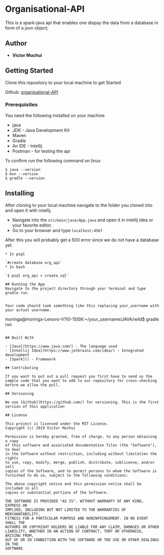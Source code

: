 # Organisational-API
This is a spark-java api that enables one dispay the data from a database in form of a json object;

## Author

- **Victor Muchui**



## Getting Started

Clone this repository to your local machine to get Started

Github: [organisational-API](https://github.com/vmuchui/Organisational-API.git)

### Prerequisites

You need the following installed on your machine

- java
- JDK - Java Development Kit
- Maven
- Gradle
- An IDE - Intellij
- Postman - for testing the api

To confirm run the following command on linux

```
$ java --version
$ mvn --version
$ gradle --version
```

## Installing

After cloning to your local machine navigate to the folder you cloned into and open it with intellij.

- Navigate into the `src/main/java/App.java` and open it in intellij idea or your favorite editor.
- Go to your browser and type `localhost:4567`

After this you will probably get a 500 error since we do not have a database yet.
```
* In psql

`#create database org_api`
* In bash

`$ psql org_api < create.sql`

## Running the App
Navigate to the project directory through your terminal and type gradle run.


Your code should look something like this replacing your_username with your actual username.

```

moringa@moringa-Lenovo-V110-15ISK:~/your_username/JAVA/wild$ gradle run

```

## Built With

- [Java](https://www.java.com/) - The language used
- [Intellij Idea](https://www.jetbrains.com/idea/) - Integrated development
- [Spark]() - Framework

## Contributing

If you want to put out a pull request you first have to send us the sample code that you want to add to our repository for cross-checking before we allow the pull.

## Versioning

We use [Github](https://github.com/) for versioning. This is the first version of this application

## License

This project is licensed under the MIT License.
Copyright (c) 2019 Victor Muchui

Permission is hereby granted, free of charge, to any person obtaining a copy
of this software and associated documentation files (the "Software"), to deal
in the Software without restriction, including without limitation the rights
to use, copy, modify, merge, publish, distribute, sublicense, and/or sell
copies of the Software, and to permit persons to whom the Software is
furnished to do so, subject to the following conditions:

The above copyright notice and this permission notice shall be included in all
copies or substantial portions of the Software.

THE SOFTWARE IS PROVIDED "AS IS", WITHOUT WARRANTY OF ANY KIND, EXPRESS OR
IMPLIED, INCLUDING BUT NOT LIMITED TO THE WARRANTIES OF MERCHANTABILITY,
FITNESS FOR A PARTICULAR PURPOSE AND NONINFRINGEMENT. IN NO EVENT SHALL THE
AUTHORS OR COPYRIGHT HOLDERS BE LIABLE FOR ANY CLAIM, DAMAGES OR OTHER
LIABILITY, WHETHER IN AN ACTION OF CONTRACT, TORT OR OTHERWISE, ARISING FROM,
OUT OF OR IN CONNECTION WITH THE SOFTWARE OR THE USE OR OTHER DEALINGS IN THE
SOFTWARE.

